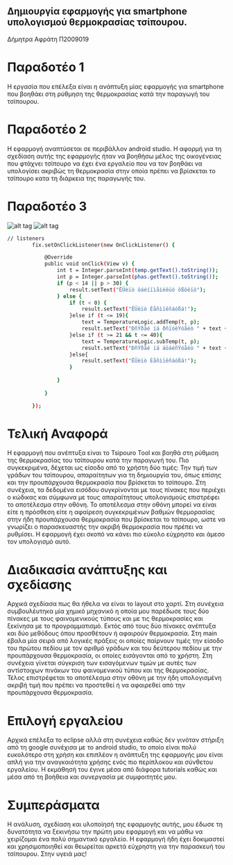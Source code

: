 ## Δημιουργία εφαρμογής για smartphone υπολογισμού θερμοκρασίας τσίπουρου. 

Δήμητρα Αφράτη 
Π2009019
# Παραδοτέο 1 

Η εργασία που επέλεξα είναι η ανάπτυξη μίας εφαρμογής για smartphone που βοηθάει στη ρύθμηση της θερμοκρασίας κατά την παραγωγή του τσίπουρου. 

# Παραδοτέο 2

 Η εφαρμογή αναπτύσεται σε περιβάλλον android studio. Η αφορμή για τη σχεδίαση αυτής της εφαρμογής ήταν να βοηθήσω μέλος της οικογένειας που φτάχνει τσίπουρο να έχει ένα εργαλείο που να τον βοηθάει να υπολογίσει ακριβώς τη θερμοκρασία στην οποία πρέπει να βρίσκεται το τσίπουρο κατα τη διάρκεια της παραγωγής του. 
 
# Παραδοτέο 3 

![alt tag](https://scontent-mxp1-1.xx.fbcdn.net/hphotos-xpf1/v/t34.0-12/12006269_10207749320155874_4462744450135770556_n.jpg?oh=07fec2b9408d995a46a8b1838b02fec6&oe=5606440B)
![alt tag](https://scontent-mxp1-1.xx.fbcdn.net/hphotos-xft1/v/t34.0-12/12004727_10207749320195875_6615869143297118399_n.jpg?oh=04080e5881ad2a7c212b09f0c33db728&oe=5607232B)

```sh
// listeners
		fix.setOnClickListener(new OnClickListener() {

			@Override
			public void onClick(View v) {
				int t = Integer.parseInt(temp.getText().toString());
				int p = Integer.parseInt(phas.getText().toString());
				if (p < 14 || p > 30) {
					result.setText("ËÜèïò öáéíïìåíéêüò ôßôëïò");
				} else {
					if (t < 0) {
						result.setText("ËÜèïò Èåñìïêñáóßá!");
					}else if (t <= 19){
						text = TemperatureLogic.addTemp(t, p);
						result.setText("ÐñÝðåé íá ðñïóèÝóåéò " + text + "C");
					}else if (t >= 21 && t <= 40){
						text = TemperatureLogic.subTemp(t, p);
						result.setText("ÐñÝðåé íá áöáéñÝóåéò " + text + "C");
					}else{
						result.setText("ËÜèïò Èåñìïêñáóßá!");
					}
					
				}
				
			}

		});
```

# Τελική Αναφορά 

Η εφαρμογή που ανέπτυξα είναι το Tsipouro Tool και βοηθά στη ρύθμιση της θερμοκρασίας του τσίπουρου κατά την παραγωγή του. Πιο συγκεκριμένα, δέχεται ως είσοδο από το χρήστη δύο τιμές: Την τιμή των γράδων του τσίπουρου, απαραίτητων για τη δημιουργία του, όπως επίσης και την προυπάρχουσα θερμοκρασία που βρίσκεται το τσίπουρο. Στη συνέχεια, τα δεδομένα εισόδου συγκρίνονται με τους πίνακες που περιέχει ο κώδικας και σύμφωνα με τους απαραίτητους υπολογισμούς επιστρέφει το αποτέλεσμα στην οθόνη. Το αποτέλεσμα στην οθόνη μπορεί να είναι είτε η πρόσθεση είτε η αφαίρεση συγκεκριμένων βαθμών θερμορασίας στην ήδη προυπάρχουσα θερμοκρασία που βρίσκεται το τσίπουρο, ωστε να γνωρίζει ο παρασκευαστής την ακριβή θερμοκρασία που πρέπει να ρυθμίσει. Η εφαρμογή έχει σκοπό να κάνει πιο εύκολο εύχρηστο και άμεσο τον υπολογισμό αυτό.

# Διαδικασία ανάπτυξης και σχεδίασης 
Αρχικά σχεδίασα πως θα ήθελα να είναι το layout στο χαρτί. Στη συνέχεια συμβουλέυτηκα μία χημικό μηχανικό η οποία μου παρέδωσε τους δύο πίνακες με τους φαινομενικούς τύπους και με τις θερμοκρασίες και ξεκίνησα με το προγραμματισμό. Εκτός από τους δύο πίνακες ανέπτυξα και δύο μεθόδους όπου προσθέτουν ή αφαιρούν θερμοκρασία. Στη main έβαλα μία σειρά από λογικές πράξεις οι οποίες παίρνουν τιμές την είσοδο του πρώτου πεδίου με τον αριθμό γράδων και του δεύτερου πεδίου με την προυπάρχουσα θερμοκρασία, οι οποίες εισάγονται από το χρήστη. Στη συνέχεια γίνεται σύγκριση των εισαγόμενων τιμών με αυτές των αντίστοιχων πινάκων του φαινομενικού τύπου και της θερμοκρασίας. Τέλος επιστρέφεται το αποτέλεσμα στην οθόνη με την ήδη υπολογισμένη ακριβή τιμή που πρέπει να προστεθεί ή να αφαιρεθεί από την προυπάρχουσα θερμοκρασία. 

# Επιλογή εργαλείου 

Αρχικά επέλεξα το eclipse αλλά στη συνέχεια καθώς δεν γινόταν στήριξη από τη google συνέχισα με το android studio, το οποίο είναι πολύ ευκολότερο στη χρήση και επιπλέον η ανάπτυξη της εφαρμογής μου είναι απλή για την αναγκαιότητα χρήσης ενός πιο περίπλοκου και σύνθετου εργαλείου. Η εκμάθησή του έγινε μέσα από διάφορα tutorials καθώς και μέσα από τη βοήθεια και συνεργασία με συμφοιτητές μου. 

# Συμπεράσματα 

H ανάλυση, σχεδίαση και υλοποίησή της εφαρμογής αυτής, μου έδωσε τη δυνατότητα να ξεκινήσω την πρώτη μου εφαρμογή και να μάθω να χειρίζομαι ένα πολύ σημαντικό εργαλείο. Η εφαρμογή ήδη έχει δοκιμαστεί και χρησιμοποιηθεί και θεωρείται αρκετά εύχρηστη για την παρασκευή του τσίπουρου. Στην υγειά μας!

